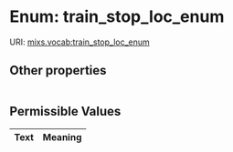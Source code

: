 
# Enum: train_stop_loc_enum




URI: [mixs.vocab:train_stop_loc_enum](https://w3id.org/mixs/vocab/train_stop_loc_enum)


## Other properties

|  |  |  |
| --- | --- | --- |

## Permissible Values

| Text | Meaning |
| :--- | --------: |

